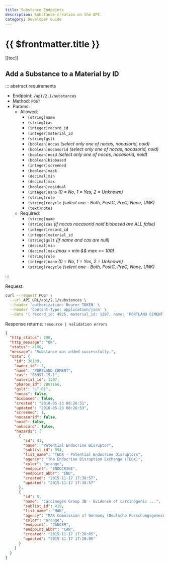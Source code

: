 ```yaml
---
title: Substance Endpoints
description: Substance creation on the API.
category: Developer Guide
---
```


# {{ $frontmatter.title }}

[[toc]]

## Add a Substance to a Material by ID

::: abstract requirements

- Endpoint: `/api/2.1/substances`
- Method: `POST`
- Params:
  - Allowed:
    - `(string)name`
    - `(string)cas`
    - `(integer)record_id`
    - `(integer)material_id`
    - `(string)gslt`
    - `(boolean)nocas` _(select only one of nocas, nocasorid, noid)_
    - `(boolean)nocasorid` _(select only one of nocas, nocasorid, noid)_
    - `(boolean)noid` _(select only one of nocas, nocasorid, noid)_
    - `(boolean)biobased`
    - `(integer)screened`
    - `(boolean)mask`
    - `(decimal)min`
    - `(decimal)max`
    - `(boolean)residual`
    - `(integer)nano` _(0 = No, 1 = Yes, 2 = Unknown)_
    - `(string)role`
    - `(string)recycle` _(select one - Both, PostC, PreC, None, UNK)_
    - `(text)notes`
  - Required:
    - `(string)name`
    - `(string)cas` _(if nocas nocasorid noid biobased are ALL false)_
    - `(integer)record_id`
    - `(integer)material_id`
    - `(string)gslt` _(if name and cas are null)_
    - `(decimal)min`
    - `(decimal)max` _(max > min && max <= 100)_
    - `(string)role`
    - `(integer)nano` _(0 = No, 1 = Yes, 2 = Unknown)_
    - `(string)recycle` _(select one - Both, PostC, PreC, None, UNK)_

:::

Request:

```bash
curl --request POST \
  --url API_URL/api/2.1/substances \
  --header 'authorization: Bearer TOKEN' \
  --header 'Content-Type: application/json' \
  --data "{ record_id: 4925, material_id: 1207, name: 'PORTLAND CEMENT', cas: '65997-15-1', nocas: false, nocasorid: false, noid: false, biobased: '', screened: '', gslt: 'NoGS', mask: false, min: '100.00', max: '100.00', residual: '', nano: '0', role: 'Mixer', recycle: 'None', notes: '' }"
```

Response returns: `resource | validation errors`

```json
{
  "http_status": 200,
  "http_message": "OK",
  "status": 4100,
  "message": "Substance was added successfully.",
  "data": {
    "id": 36189,
    "owner_id": 2,
    "name": "PORTLAND CEMENT",
    "cas": "65997-15-1",
    "material_id": 1207,
    "pharos_id": 2007166,
    "gslt": "LT-P1",
    "nocas": false,
    "biobased": false,
    "created": "2018-05-23 08:26:51",
    "updated": "2018-05-23 08:26:53",
    "screened": 1,
    "nocasorid": false,
    "noid": false,
    "nohazard": false,
    "hazards": [
      {
        "id": 41,
        "name": "Potential Endocrine Disruptor",
        "sublist_id": 394,
        "list_name": "TEDX - Potential Endocrine Disruptors",
        "agency": "The Endocrine Disruption Exchange (TEDX)",
        "color": "orange",
        "endpoint": "ENDOCRINE",
        "endpoint_abbr": "END",
        "created": "2015-11-17 17:38:57",
        "updated": "2015-11-17 17:38:57"
      },
      {
        "id": 5,
        "name": "Carcinogen Group 3B - Evidence of carcinogenic ...",
        "sublist_id": 419,
        "list_name": "MAK",
        "agency": "MAK Commission of Germany (Deutsche Forschungsgemeinschaft)",
        "color": "orange",
        "endpoint": "CANCER",
        "endpoint_abbr": "CAN",
        "created": "2015-11-17 17:20:05",
        "updated": "2015-11-17 17:20:05"
      }
    ]
  }
}
```
